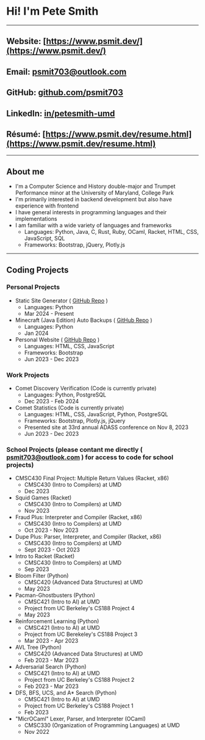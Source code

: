 <!-- keeping the following comments for future reference as they came in the default file -->

<!-- ### Hi there 👋 -->

<!--
**psmit703/psmit703** is a ✨ _special_ ✨ repository because its `README.md` (this file) appears on your GitHub profile.

Here are some ideas to get you started:

- 🔭 I’m currently working on ...
- 🌱 I’m currently learning ...
- 👯 I’m looking to collaborate on ...
- 🤔 I’m looking for help with ...
- 💬 Ask me about ...
- 📫 How to reach me: ...
- 😄 Pronouns: ...
- ⚡ Fun fact: ...
-->

# Hi! I'm Pete Smith

---

## Website: [https://www.psmit.dev/](https://www.psmit.dev/)

## Email: [psmit703@outlook.com](mailto:psmit703@outlook.com)

## GitHub: [github.com/psmit703](https://github.com/psmit703)

## LinkedIn: [in/petesmith-umd](https://www.linkedin.com/in/petesmith-umd/)

## Résumé: [https://www.psmit.dev/resume.html](https://www.psmit.dev/resume.html)

---

## About me

* I'm a Computer Science and History double-major and Trumpet Performance minor at the University of Maryland, College Park
* I'm primarily interested in backend development but also have experience with frontend
* I have general interests in programming languages and their implementations
* I am familiar with a wide variety of languages and frameworks
  * Languages: Python, Java, C, Rust, Ruby, OCaml, Racket, HTML, CSS, JavaScript, SQL
  * Frameworks: Bootstrap, jQuery, Plotly.js

---

## Coding Projects

### Personal Projects

* Static Site Generator ( [GitHub Repo](https://github.com/psmit703/static-site-generator) )
  * Languages: Python
  * Mar 2024 - Present
* Minecraft (Java Edition) Auto Backups ( [GitHub Repo](https://github.com/psmit703/minecraft-auto-backup) )
  * Languages: Python
  * Jan 2024
* Personal Website ( [GitHub Repo](https://github.com/psmit703/personal-website) )
  * Languages: HTML, CSS, JavaScript
  * Frameworks: Bootstrap
  * Jun 2023 - Dec 2023

### Work Projects

* Comet Discovery Verification (Code is currently private)
  * Languages: Python, PostgreSQL
  * Dec 2023 - Feb 2024
* Comet Statistics (Code is currently private)
  * Languages: HTML, CSS, JavaScript, Python, PostgreSQL
  * Frameworks: Bootstrap, Plotly.js, jQuery
  * Presented site at 33rd annual ADASS conference on Nov 8, 2023
  * Jun 2023 - Dec 2023

### School Projects (please contant me directly ( [psmit703@outlook.com](mailto:psmit703@outlook.com) ) for access to code for school projects)

* CMSC430 Final Project: Multiple Return Values (Racket, x86)
  * CMSC430 (Intro to Compilers) at UMD
  * Dec 2023
* Squid Games (Racket)
  * CMSC430 (Intro to Compilers) at UMD
  * Nov 2023
* Fraud Plus: Interpreter and Compiler (Racket, x86)
  * CMSC430 (Intro to Compilers) at UMD
  * Oct 2023 - Nov 2023
* Dupe Plus: Parser, Interpreter, and Compiler (Racket, x86)
  * CMSC430 (Intro to Compilers) at UMD
  * Sept 2023 - Oct 2023
* Intro to Racket (Racket)
  * CMSC430 (Intro to Compilers) at UMD
  * Sep 2023
* Bloom Filter (Python)
  * CMSC420 (Advanced Data Structures) at UMD
  * May 2023
* Pacman-Ghostbusters (Python)
  * CMSC421 (Intro to AI) at UMD
  * Project from UC Berkeley's CS188 Project 4
  * May 2023
* Reinforcement Learning (Python)
  * CMSC421 (Intro to AI) at UMD
  * Project from UC Berekeley's CS188 Project 3
  * Mar 2023 - Apr 2023
* AVL Tree (Python)
  * CMSC420 (Advanced Data Structures) at UMD
  * Feb 2023 - Mar 2023
* Adversarial Search (Python)
  * CMSC421 (Intro to AI) at UMD
  * Project from UC Berkeley's CS188 Project 2
  * Feb 2023 - Mar 2023
* DFS, BFS, UCS, and A* Search (Python)
  * CMSC421 (Intro to AI) at UMD
  * Project from UC Berkeley's CS188 Project 1
  * Feb 2023
* "MicrOCaml" Lexer, Parser, and Interpreter (OCaml)
  * CMSC330 (Organization of Programming Languages) at UMD
  * Nov 2022
